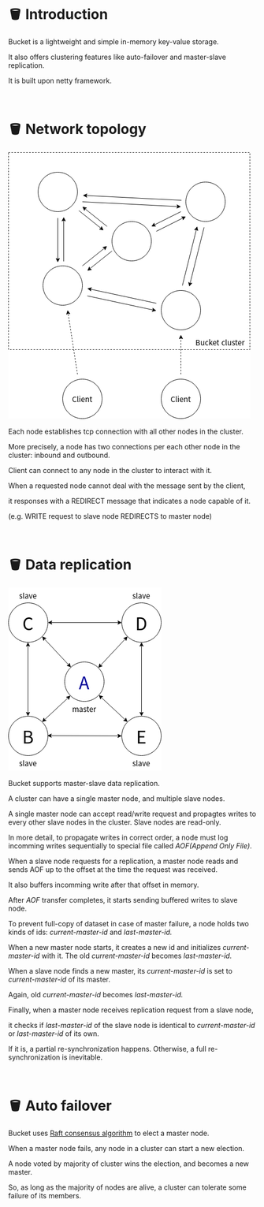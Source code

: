 # 🪣 Introduction

Bucket is a lightweight and simple in-memory key-value storage.

It also offers clustering features like auto-failover and master-slave replication.

It is built upon netty framework.

<br/>
  
# 🪣 Network topology

![topology.png](topology.png)

Each node establishes tcp connection with all other nodes in the cluster.

More precisely, a node has two connections per each other node in the cluster: inbound and outbound.

Client can connect to any node in the cluster to interact with it.

When a requested node cannot deal with the message sent by the client,

it responses with  a REDIRECT message that indicates a node capable of it.

(e.g. WRITE request to slave node REDIRECTS to master node)

<br/>

# 🪣 Data replication

![master-slave.png](master-slave.png)

Bucket supports master-slave data replication.

A cluster can have a single master node, and multiple slave nodes.

A single master node can accept read/write request and propagtes writes to every other slave nodes in the cluster. Slave nodes are read-only.

In more detail, to propagate writes in correct order, a node must log incomming writes sequentially to special file called *AOF(Append Only File)*.

 When a slave node requests for a replication, a master node reads and sends AOF up to the offset at the time the request was received.

It also buffers incomming write after that offset in memory.

After *AOF*  transfer completes, it starts sending buffered writes to slave node.

To prevent full-copy of dataset in case of master failure, a node holds two kinds of ids: *current-master-id* and *last-master-id.*

When a new master node starts, it creates a new id and initializes *current-master-id* with it. The old *current-master-id* becomes *last-master-id.*

When a slave node finds a new master, its *current-master-id* is set to *current-master-id* of its master.  

Again, old *current-master-id* becomes *last-master-id.*

Finally, when a master node receives replication request from a slave node, 

it checks if *last-master-id* of the slave node is identical to *current-master-id* or *last-master-id* of its own.

If it is, a partial re-synchronization happens. Otherwise, a full re-synchronization is inevitable.

<br/>

# 🪣 Auto failover

Bucket uses [Raft consensus algorithm](https://en.wikipedia.org/wiki/Raft_(algorithm)) to elect a master node. 

When a master node fails, any node in a cluster can start a new election.

A node voted by majority of cluster wins the election, and becomes a new master.

So, as long as the majority of nodes are alive, a cluster can tolerate some failure of its members.

